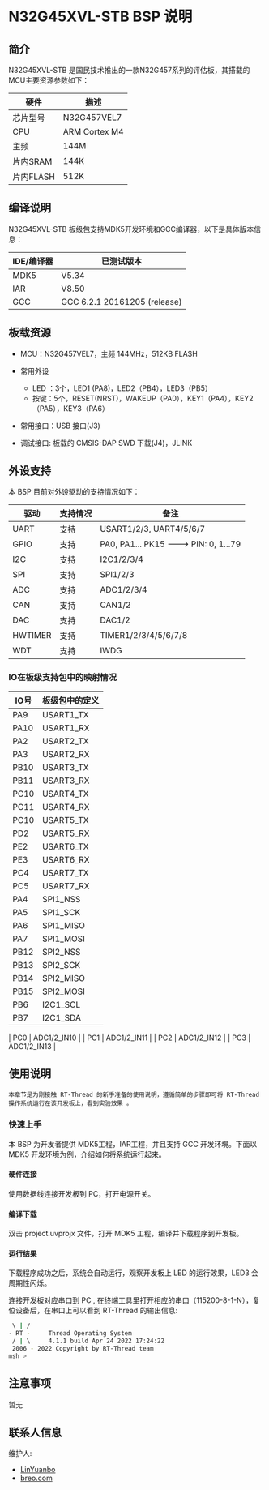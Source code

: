 # N32G45XVL-STB BSP 说明

## 简介

N32G45XVL-STB 是国民技术推出的一款N32G457系列的评估板，其搭载的MCU主要资源参数如下：

| 硬件      | 描述          |
| --------- | ------------- |
| 芯片型号  | N32G457VEL7   |
| CPU       | ARM Cortex M4 |
| 主频      | 144M          |
| 片内SRAM  | 144K          |
| 片内FLASH | 512K          |

## 编译说明

N32G45XVL-STB 板级包支持MDK5开发环境和GCC编译器，以下是具体版本信息：

| IDE/编译器 | 已测试版本                    |
| ---------- | ---------------------------- |
| MDK5       | V5.34                        |
| IAR        | V8.50                        |
| GCC        | GCC 6.2.1 20161205 (release) |

## 板载资源

- MCU：N32G457VEL7，主频 144MHz，512KB FLASH
- 常用外设
  - LED ：3个，LED1 (PA8)，LED2（PB4），LED3（PB5）
  - 按键：5个，RESET(NRST)，WAKEUP（PA0），KEY1（PA4），KEY2（PA5），KEY3（PA6）

- 常用接口：USB 接口(J3)
- 调试接口: 板载的 CMSIS-DAP SWD 下载(J4)，JLINK

## 外设支持

本 BSP 目前对外设驱动的支持情况如下：

| 驱动      | 支持情况   |            备注            |
| --------- | --------  | ------------------------   |
| UART      | 支持      | USART1/2/3, UART4/5/6/7    |
| GPIO      | 支持      | PA0, PA1... PK15 ---> PIN: 0, 1...79 |
| I2C       | 支持      | I2C1/2/3/4                 |
| SPI       | 支持      | SPI1/2/3                   |
| ADC       | 支持      | ADC1/2/3/4                 |
| CAN       | 支持      | CAN1/2                     |
| DAC       | 支持      | DAC1/2                     |
| HWTIMER   | 支持      | TIMER1/2/3/4/5/6/7/8       |
| WDT       | 支持      | IWDG                       |

### IO在板级支持包中的映射情况

| IO号 | 板级包中的定义 |
| ---- | -------------- |
| PA9  | USART1_TX      |
| PA10 | USART1_RX      |
| PA2  | USART2_TX      |
| PA3  | USART2_RX      |
| PB10 | USART3_TX      |
| PB11 | USART3_RX      |
| PC10 | USART4_TX      |
| PC11 | USART4_RX      |
| PC10 | USART5_TX      |
| PD2  | USART5_RX      |
| PE2  | USART6_TX      |
| PE3  | USART6_RX      |
| PC4  | USART7_TX      |
| PC5  | USART7_RX      |
| PA4  | SPI1_NSS       |
| PA5  | SPI1_SCK       |
| PA6  | SPI1_MISO      |
| PA7  | SPI1_MOSI      |
| PB12 | SPI2_NSS       |
| PB13 | SPI2_SCK       |
| PB14 | SPI2_MISO      |
| PB15 | SPI2_MOSI      |
| PB6  | I2C1_SCL       |
| PB7  | I2C1_SDA       |

| PC0  | ADC1/2_IN10    |
| PC1  | ADC1/2_IN11    |
| PC2  | ADC1/2_IN12    |
| PC3  | ADC1/2_IN13    |

## 使用说明

    本章节是为刚接触 RT-Thread 的新手准备的使用说明，遵循简单的步骤即可将 RT-Thread 操作系统运行在该开发板上，看到实验效果 。

### 快速上手

本 BSP 为开发者提供 MDK5工程，IAR工程，并且支持 GCC 开发环境。下面以 MDK5 开发环境为例，介绍如何将系统运行起来。

#### 硬件连接

使用数据线连接开发板到 PC，打开电源开关。

#### 编译下载

双击 project.uvprojx 文件，打开 MDK5 工程，编译并下载程序到开发板。

#### 运行结果

下载程序成功之后，系统会自动运行，观察开发板上 LED 的运行效果，LED3 会周期性闪烁。

连接开发板对应串口到 PC , 在终端工具里打开相应的串口（115200-8-1-N），复位设备后，在串口上可以看到 RT-Thread 的输出信息:

```bash
 \ | /
- RT -     Thread Operating System
 / | \     4.1.1 build Apr 24 2022 17:24:22
 2006 - 2022 Copyright by RT-Thread team
msh >
```

## 注意事项

暂无

## 联系人信息

维护人:

- [LinYuanbo](https://github.com/Lim-LinYuanbo)
- [breo.com](https://github.com/breo-shenzhen)

